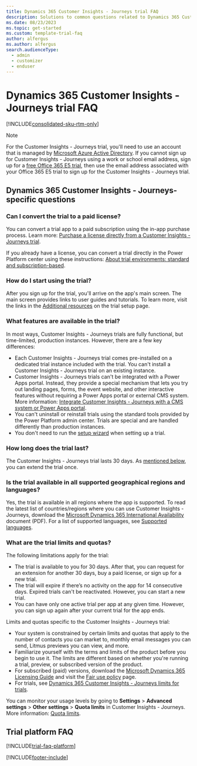 ```yaml
---
title: Dynamics 365 Customer Insights - Journeys trial FAQ
description: Solutions to common questions related to Dynamics 365 Customer Insights - Journeys trial setup and management. Learn how to resolve platform and app-specific issues.
ms.date: 08/23/2023
ms.topic: get-started
ms.custom: template-trial-faq
author: alfergus
ms.author: alfergus
search.audienceType: 
  - admin
  - customizer
  - enduser
---
```


# Dynamics 365 Customer Insights - Journeys trial FAQ

[!INCLUDE[consolidated-sku-rtm-only](./includes/consolidated-sku-rtm-only.md)]

> [!NOTE]
> For the Customer Insights - Journeys trial, you'll need to use an account that is managed by [Microsoft Azure Active Directory](https://azure.microsoft.com/services/active-directory/). If you cannot sign up for Customer Insights - Journeys using a work or school email address, sign up for a [free Office 365 E5 trial](https://www.microsoft.com/microsoft-365/enterprise/office-365-e5), then use the email address associated with your Office 365 E5 trial to sign up for the Customer Insights - Journeys trial.

## Dynamics 365 Customer Insights - Journeys-specific questions

### Can I convert the trial to a paid license?

You can convert a trial app to a paid subscription using the in-app purchase process. Learn more: [Purchase a license directly from a Customer Insights - Journeys trial](direct-purchase.md).

If you already have a license, you can convert a trial directly in the Power Platform center using these instructions: [About trial environments: standard and subscription-based](/power-platform/admin/trial-environments#convert-either-type-of-trial-environment-to-a-production-environment).

### How do I start using the trial?

After you sign up for the trial, you'll arrive on the app's main screen. The main screen provides links to user guides and tutorials. To learn more, visit the links in the [Additional resources](trial-signup.md#additional-resources) on the trial setup page.

### What features are available in the trial?

In most ways, Customer Insights - Journeys trials are fully functional, but time-limited, production instances. However, there are a few key differences:

- Each Customer Insights - Journeys trial comes pre-installed on a dedicated trial instance included with the trial. You can't install a Customer Insights - Journeys trial on an existing instance.
- Customer Insights - Journeys trials can't be integrated with a Power Apps portal. Instead, they provide a special mechanism that lets you try out landing pages, forms, the event website, and other interactive features without requiring a Power Apps portal or external CMS system. More information: [Integrate Customer Insights - Journeys with a CMS system or Power Apps portal](portal-optional.md).
- You can't uninstall or reinstall trials using the standard tools provided by the Power Platform admin center. Trials are special and are handled differently than production instances.
- You don't need to run the [setup wizard](purchase.md) when setting up a trial.

### How long does the trial last?

The Customer Insights - Journeys trial lasts 30 days. As [mentioned below](trial-faq.md#how-do-i-extend-the-trial), you can extend the trial once.

### Is the trial available in all supported geographical regions and languages?

Yes, the trial is available in all regions where the app is supported. To read the latest list of countries/regions where you can use Customer Insights - Journeys, download the [Microsoft Dynamics 365 International Availability](https://go.microsoft.com/fwlink/p/?linkid=875097) document (PDF). For a list of supported languages, see [Supported languages](/powerapps/maker/portals/configure/enable-multiple-language-support#supported-languages).

### What are the trial limits and quotas?

The following limitations apply for the trial:

- The trial is available to you for 30 days. After that, you can request for an extension for another 30 days, buy a paid license, or sign up for a new trial.
- The trial will expire if there’s no activity on the app for 14 consecutive days. Expired trials can't be reactivated. However, you can start a new trial.
- You can have only one active trial per app at any given time. However, you can sign up again after your current trial for the app ends.

Limits and quotas specific to the Customer Insights - Journeys trial:

- Your system is constrained by certain limits and quotas that apply to the number of contacts you can market to, monthly email messages you can send, Litmus previews you can view, and more.
- Familiarize yourself with the terms and limits of the product before you begin to use it. The limits are different based on whether you're running a trial, preview, or subscribed version of the product.
- For subscribed (paid) versions, download the [Microsoft Dynamics 365 Licensing Guide](https://go.microsoft.com/fwlink/p/?linkid=866544) and visit the [Fair use policy](fair-use-policy.md) page.
- For trials, see [Dynamics 365 Customer Insights - Journeys limits for trials](trial-preview-limits.md).

You can monitor your usage levels by going to  **Settings**  >  **Advanced settings**  >  **Other settings**  >  **Quota limits**  in Customer Insights - Journeys. More information: [Quota limits](quota-management.md).

## Trial platform FAQ

[!INCLUDE[trial-faq-platform](./includes/trial-faq-platform.md)]

[!INCLUDE[footer-include](./includes/footer-banner.md)]

